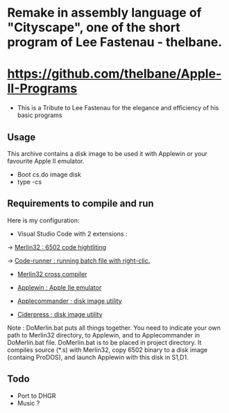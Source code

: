# Remake in assembly language of "Cityscape", one of the short program of Lee Fastenau - thelbane.
# https://github.com/thelbane/Apple-II-Programs 

* This is a Tribute to Lee Fastenau for the elegance and efficiency of his basic programs


## Usage

This archive contains a disk image to be used it with Applewin or your favourite Apple II emulator.

* Boot cs.do image disk
* type -cs

## Requirements to compile and run

Here is my configuration:

* Visual Studio Code with 2 extensions :

-> [Merlin32 : 6502 code hightliting](marketplace.visualstudio.com/items?itemName=olivier-guinart.merlin32)

-> [Code-runner :  running batch file with right-clic.](marketplace.visualstudio.com/items?itemName=formulahendry.code-runner)

* [Merlin32 cross compiler](brutaldeluxe.fr/products/crossdevtools/merlin)

* [Applewin : Apple IIe emulator](github.com/AppleWin/AppleWin)

* [Applecommander ; disk image utility](applecommander.sourceforge.net)

* [Ciderpress ; disk image utility](a2ciderpress.com)

Note :
DoMerlin.bat puts all things together. You need to indicate your own path to Merlin32 directory, to Applewin, and to Applecommander in DoMerlin.bat file.
DoMerlin.bat is to be placed in project directory.
It compiles source (*.s) with Merlin32, copy 6502 binary to a disk image (containg ProDOS), and launch Applewin with this disk in S1,D1.

## Todo

* Port to DHGR
* Music ?